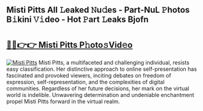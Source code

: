 ## Misti Pitts All 𝙻eaked 𝙽u𝚍es - Part-NuL 𝙿hotos B𝚒kini 𝚅𝚒deo - Hot 𝙿art 𝙻eaks Bjofn

# <h2><a href="http://ld6s0a.urlbe.top/?page=Misti+Pitts">🔗🔗👉👉 Misti Pitts P𝚑oto𝚜Vid𝚎o</a></h2>

[![Misti Pitts](https://i.imgur.com/eBuTRDB.gif)](http://ld6s0a.urlbe.top/?page=Misti+Pitts)
Misti Pitts, a multifaceted and challenging individual, resists easy classification. Her distinctive approach to online self-presentation has fascinated and provoked viewers, inciting debates on freedom of expression, self-representation, and the complexities of digital communities. Regardless of her future decisions, her mark on the virtual world is indelible. Unwavering determination and undeniable enchantment propel Misti Pitts forward in the virtual realm.
